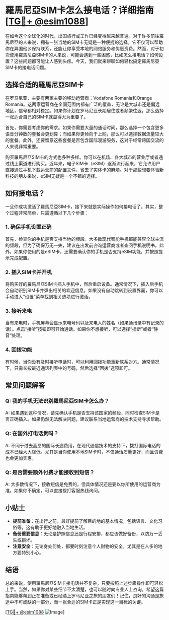 # 羅馬尼亞SIM卡怎么接电话？详细指南[[TG💪+ @esim1088](https://t.me/s/esim1088)]

在如今这个全球化的时代，出国旅行或工作已经变得越来越普遍。对于许多前往羅馬尼亞的人来说，拥有一张当地的SIM卡无疑是一种便捷的选择。它不仅可以帮助你在异国他乡保持联系，还能让你享受本地的网络服务和优惠资费。然而，对于初次使用羅馬尼亞SIM卡的人来说，可能会遇到一些困惑，比如怎么接电话？如何设置？这些问题都可能让人感到头疼。今天，我们就来聊聊如何轻松搞定羅馬尼亞SIM卡的接电话问题。

## 选择合适的羅馬尼亞SIM卡

在罗马尼亚，主要有两家主要的移动运营商：Vodafone Romania和Orange Romania。这两家运营商在全国范围内都有广泛的覆盖，无论是大城市还是偏远地区，信号都相对稳定。如果你计划在罗马尼亚长期居住或者频繁往返，那么选择一张适合自己的SIM卡就显得尤为重要了。

首先，你需要考虑你的需求。如果你需要大量的通话时间，那么选择一个包含更多语音分钟数的套餐会更划算；而如果你更倾向于上网，那么可以选择数据流量较大的套餐。此外，还要留意这些套餐是否包含国际漫游服务，这对于经常跨国交流的人来说非常重要。

购买羅馬尼亞SIM卡的方式也多种多样。你可以在机场、各大城市的营业厅或者通过线上渠道进行购买。近年来，电子SIM卡（eSIM）逐渐流行起来，它允许用户直接通过手机下载运营商的配置文件，省去了实体卡的麻烦。对于那些想要体验新科技的朋友来说，eSIM无疑是一个不错的选择。

## 如何接电话？

一旦你成功激活了羅馬尼亞SIM卡，接下来就是实际操作如何接电话了。其实，整个过程非常简单，只需遵循以下几个步骤：

### 1. 确保手机设置正确

首先，检查你的手机是否支持当地的频段。大多数现代智能手机都能兼容全球主流的频段，但为了确保万无一失，建议在出发前咨询运营商或者查阅手机说明书。此外，如果你使用的是eSIM卡，还需要确认你的手机是否支持eSIM功能，并按照提示完成配置。

### 2. 插入SIM卡并开机

将购买好的羅馬尼亞SIM卡插入手机中，然后重启设备。通常情况下，插入后手机会自动识别SIM卡并弹出相关的欢迎信息。如果没有自动跳转到设置界面，你可以手动进入“设置”菜单找到相关选项进行激活。

### 3. 接听来电

当有来电时，手机屏幕会显示来电号码以及来电人的姓名（如果通讯录中有记录的话）。点击“接听”按钮即可开始通话。如果你不想接听，可以选择“挂断”或者“静音”处理。

### 4. 回拨功能

有时候，当你没有及时接听电话时，可以利用回拨功能重新联系对方。通常情况下，只需长按最近通话列表中的号码，然后选择“回拨”选项即可。

## 常见问题解答

### Q: 我的手机无法识别羅馬尼亞SIM卡怎么办？

A: 如果遇到这种情况，请先确认手机是否支持该国家的频段，同时检查SIM卡是否正确插入。如果仍然无法解决问题，建议联系当地运营商的技术支持寻求帮助。

### Q: 在国外打电话贵吗？

A: 不同于过去高昂的国际长途费用，在现代通信技术的支持下，拨打国际电话的成本已经大大降低。尤其是当你使用本地SIM卡时，不仅通话质量更好，而且资费也会更加实惠。

### Q: 是否需要额外付费才能接收到短信？

A: 大多数情况下，接收短信是免费的，但具体情况还是要以你所使用的运营商为准。如果你不确定，可以直接拨打客服热线询问。

## 小贴士

- **提前准备**：在出行之前，最好提前了解目的地的基本情况，包括语言、文化习俗等，这有助于更好地融入当地生活。
- **备份重要信息**：无论是护照信息还是行程安排，都应该做好备份，以防万一丢失或损坏。
- **注意安全**：无论身处何处，都要时刻注意个人财物的安全，尤其是在人多的地方要特别小心。

## 结语

总的来说，使用羅馬尼亞SIM卡接电话并不复杂，只要按照上述步骤操作即可轻松上手。当然，如果你对某些细节不太清楚，也可以随时向专业人士咨询。希望这篇指南能够帮到正在准备或已经踏上罗马尼亚之旅的朋友们！记住，良好的沟通是旅途中不可或缺的一部分，而一张合适的SIM卡正是实现这一目标的关键。

[[TG💪+ @esim1088](https://t.me/s/esim1088) ![Image](https://i.postimg.cc/4NQfJmqS/Snipaste-2025-05-13-00-14-12.png)]